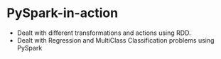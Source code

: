 # PySpark-in-action

- Dealt with different transformations and actions using RDD.
- Dealt with Regression and MultiClass Classification problems using PySpark

